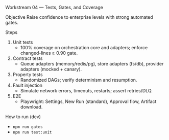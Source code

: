 Workstream 04 — Tests, Gates, and Coverage

Objective
Raise confidence to enterprise levels with strong automated gates.

Steps
1) Unit tests
   - 100% coverage on orchestration core and adapters; enforce changed-lines ≥ 0.90 gate.
2) Contract tests
   - Queue adapters (memory/redis/pg), store adapters (fs/db), provider adapters (mocked + canary).
3) Property tests
   - Randomized DAGs; verify determinism and resumption.
4) Fault injection
   - Simulate network errors, timeouts, restarts; assert retries/DLQ.
5) E2E
   - Playwright: Settings, New Run (standard), Approval flow, Artifact download.

How to run (dev)
- `npm run gates`
- `npm run test:unit`

